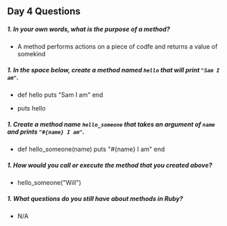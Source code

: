 ## Day 4 Questions

##### 1. In your own words, what is the purpose of a method?

  * A method performs actions on a piece of codfe and returns a value of somekind

##### 1. In the space below, create a method named `hello` that will print `"Sam I am"`.

   *  def hello
      puts "Sam I am"
    end

 * puts hello

##### 1. Create a method name `hello_someone` that takes an argument of `name` and prints `"#{name} I am"`.

  * def hello_someone(name)
    puts "#{name} I am"
  end

##### 1. How would you call or execute the method that you created above?

  * hello_someone("Will")

##### 1. What questions do you still have about methods in Ruby?

  * N/A
